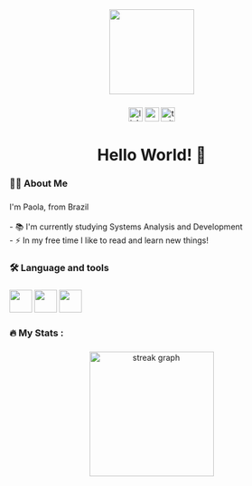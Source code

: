 <div align="center">
  <img height="150" src="https://media.giphy.com/media/M9gbBd9nbDrOTu1Mqx/giphy.gif"  />
</div>

###

<div align="center">
  <img src="https://img.shields.io/static/v1?message=LinkedIn&logo=linkedin&label=&color=0077B5&logoColor=white&labelColor=&style=for-the-badge" height="25" alt="linkedin logo"  />
  <img src="https://img.shields.io/static/v1?message=Youtube&logo=youtube&label=&color=FF0000&logoColor=white&labelColor=&style=for-the-badge" height="25" alt="youtube logo"  />
  <img src="https://img.shields.io/static/v1?message=Twitter&logo=twitter&label=&color=1DA1F2&logoColor=white&labelColor=&style=for-the-badge" height="25" alt="twitter logo"  />
</div>

###

<h1 align="center"> Hello World! 👋</h1>

###

<h3 align="left">👩‍💻  About Me</h3>

###

<p align="left"> I'm Paola, from Brazil <br><br>- 📚 I'm currently studying Systems Analysis and Development <br>- ⚡ In my free time I like to read and learn new things! </p>

###

<h3 align="left">🛠 Language and tools</h3>

###

<div align="left">
  
  <img src="https://cdn.jsdelivr.net/gh/devicons/devicon@latest/icons/aarch64/aarch64-original.svg" height="40" />
  
  <img src="https://cdn.jsdelivr.net/gh/devicons/devicon@latest/icons/aarch64/aarch64-original.svg" height="40" />

  <img src="https://cdn.jsdelivr.net/gh/devicons/devicon@latest/icons/aarch64/aarch64-original.svg" height="40" />
          
          

</div>

###

<h3 align="left">🔥   My Stats :</h3>

###

<div align="center">
  <img src="https://streak-stats.demolab.com?user=loladevbr&locale=en&mode=daily&theme=dark&hide_border=false&border_radius=5&order=3" height="220" alt="streak graph"  />
</div>

###
